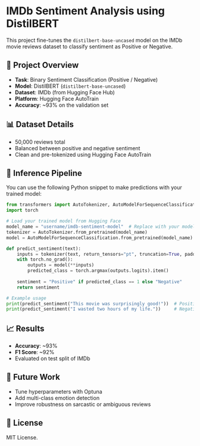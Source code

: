 
# IMDb Sentiment Analysis using DistilBERT

This project fine-tunes the `distilbert-base-uncased` model on the IMDb movie reviews dataset to classify sentiment as Positive or Negative.

## 🚀 Project Overview

- **Task**: Binary Sentiment Classification (Positive / Negative)
- **Model**: DistilBERT (`distilbert-base-uncased`)
- **Dataset**: IMDb (from Hugging Face Hub)
- **Platform**: Hugging Face AutoTrain
- **Accuracy**: ~93% on the validation set

## 📊 Dataset Details

- 50,000 reviews total
- Balanced between positive and negative sentiment
- Clean and pre-tokenized using Hugging Face AutoTrain

## 🧪 Inference Pipeline

You can use the following Python snippet to make predictions with your trained model:

```python
from transformers import AutoTokenizer, AutoModelForSequenceClassification
import torch

# Load your trained model from Hugging Face
model_name = "username/imdb-sentiment-model"  # Replace with your model path
tokenizer = AutoTokenizer.from_pretrained(model_name)
model = AutoModelForSequenceClassification.from_pretrained(model_name)

def predict_sentiment(text):
    inputs = tokenizer(text, return_tensors="pt", truncation=True, padding=True, max_length=128)
    with torch.no_grad():
        outputs = model(**inputs)
        predicted_class = torch.argmax(outputs.logits).item()
    
    sentiment = "Positive" if predicted_class == 1 else "Negative"
    return sentiment

# Example usage
print(predict_sentiment("This movie was surprisingly good!"))  # Positive
print(predict_sentiment("I wasted two hours of my life."))     # Negative
```

## 📈 Results

- **Accuracy**: ~93%
- **F1 Score**: ~92%
- Evaluated on test split of IMDb

## 📎 Future Work

- Tune hyperparameters with Optuna
- Add multi-class emotion detection
- Improve robustness on sarcastic or ambiguous reviews

## 📄 License

MIT License.

